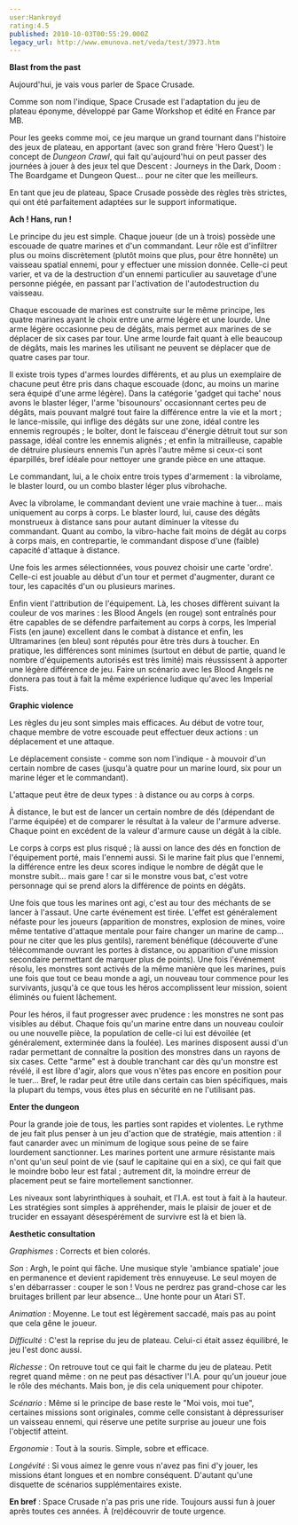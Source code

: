 ```yaml
---
user:Hankroyd
rating:4.5
published: 2010-10-03T00:55:29.000Z
legacy_url: http://www.emunova.net/veda/test/3973.htm
---
```

**Blast from the past**  

   

Aujourd'hui, je vais vous parler de Space Crusade.  

Comme son nom l'indique, Space Crusade est l'adaptation du jeu de plateau éponyme, développé par Game Workshop et édité en France par MB.  

Pour les geeks comme moi, ce jeu marque un grand tournant dans l'histoire des jeux de plateau, en apportant (avec son grand frère 'Hero Quest') le concept de _Dungeon Crawl_, qui fait qu'aujourd'hui on peut passer des journées à jouer à des jeux tel que Descent : Journeys in the Dark, Doom : The Boardgame et Dungeon Quest... pour ne citer que les meilleurs.  

   

En tant que jeu de plateau, Space Crusade possède des règles très strictes, qui ont été parfaitement adaptées sur le support informatique.  

   

   

**Ach ! Hans, run !**  

   

Le principe du jeu est simple. Chaque joueur (de un à trois) possède une escouade de quatre marines et d'un commandant. Leur rôle est d'infiltrer plus ou moins discrètement (plutôt moins que plus, pour être honnête) un vaisseau spatial ennemi, pour y effectuer une mission donnée. Celle-ci peut varier, et va de la destruction d'un ennemi particulier au sauvetage d'une personne piégée, en passant par l'activation de l'autodestruction du vaisseau.  

Chaque escouade de marines est construite sur le même principe, les quatre marines ayant le choix entre une arme légère et une lourde. Une arme légère occasionne peu de dégâts, mais permet aux marines de se déplacer de six cases par tour. Une arme lourde fait quant à elle beaucoup de dégâts, mais les marines les utilisant ne peuvent se déplacer que de quatre cases par tour.  

Il existe trois types d'armes lourdes différents, et au plus un exemplaire de chacune peut être pris dans chaque escouade (donc, au moins un marine sera équipé d'une arme légère). Dans la catégorie 'gadget qui tache' nous avons le blaster léger, l'arme 'bisounours' occasionnant certes peu de dégâts, mais pouvant malgré tout faire la différence entre la vie et la mort ; le lance-missile, qui inflige des dégâts sur une zone, idéal contre les ennemis regroupés ; le bolter, dont le faisceau d'énergie détruit tout sur son passage, idéal contre les ennemis alignés ; et enfin la mitrailleuse, capable de détruire plusieurs ennemis l'un après l'autre même si ceux-ci sont éparpillés, bref idéale pour nettoyer une grande pièce en une attaque.  

Le commandant, lui, a le choix entre trois types d'armement : la vibrolame, le blaster lourd, ou un combo blaster léger plus vibrohache.  

Avec la vibrolame, le commandant devient une vraie machine à tuer... mais uniquement au corps à corps. Le blaster lourd, lui, cause des dégâts monstrueux à distance sans pour autant diminuer la vitesse du commandant. Quant au combo, la vibro-hache fait moins de dégât au corps à corps mais, en contrepartie, le commandant dispose d'une (faible) capacité d'attaque à distance.  

Une fois les armes sélectionnées, vous pouvez choisir une carte 'ordre'. Celle-ci est jouable au début d'un tour et permet d'augmenter, durant ce tour, les capacités d'un ou plusieurs marines.  

Enfin vient l'attribution de l'équipement. Là, les choses diffèrent suivant la couleur de vos marines : les Blood Angels (en rouge) sont entraînés pour être capables de se défendre parfaitement au corps à corps, les Imperial Fists (en jaune) excellent dans le combat à distance et enfin, les Ultramarines (en bleu) sont réputés pour être très durs à toucher. En pratique, les différences sont minimes (surtout en début de partie, quand le nombre d'équipements autorisés est très limité) mais réussissent à apporter une légère différence de jeu. Faire un scénario avec les Blood Angels ne donnera pas tout à fait la même expérience ludique qu'avec les Imperial Fists.  

   

   

**Graphic violence**  

   

Les règles du jeu sont simples mais efficaces. Au début de votre tour, chaque membre de votre escouade peut effectuer deux actions : un déplacement et une attaque.  

Le déplacement consiste - comme son nom l'indique - à mouvoir d'un certain nombre de cases (jusqu'à quatre pour un marine lourd, six pour un marine léger et le commandant).  

L'attaque peut être de deux types : à distance ou au corps à corps.  

À distance, le but est de lancer un certain nombre de dés (dépendant de l'arme équipée) et de comparer le résultat à la valeur de l'armure adverse. Chaque point en excédent de la valeur d'armure cause un dégât à la cible.  

Le corps à corps est plus risqué ; là aussi on lance des dés en fonction de l'équipement porté, mais l'ennemi aussi. Si le marine fait plus que l'ennemi, la différence entre les deux scores indique le nombre de dégât que le monstre subit... mais gare ! car si le monstre vous bat, c'est votre personnage qui se prend alors la différence de points en dégâts.  

   

Une fois que tous les marines ont agi, c'est au tour des méchants de se lancer à l'assaut. Une carte événement est tirée. L'effet est généralement néfaste pour les joueurs (apparition de monstres, explosion de mines, voire même tentative d'attaque mentale pour faire changer un marine de camp... pour ne citer que les plus gentils), rarement bénéfique (découverte d'une télécommande ouvrant les portes à distance, ou apparition d'une mission secondaire permettant de marquer plus de points). Une fois l'événement résolu, les monstres sont activés de la même manière que les marines, puis une fois que tout ce beau monde a agi, un nouveau tour commence pour les survivants, jusqu'à ce que tous les héros accomplissent leur mission, soient éliminés ou fuient lâchement.  

   

Pour les héros, il faut progresser avec prudence : les monstres ne sont pas visibles au début. Chaque fois qu'un marine entre dans un nouveau couloir ou une nouvelle pièce, la population de celle-ci lui est dévoilée (et généralement, exterminée dans la foulée). Les marines disposent aussi d'un radar permettant de connaître la position des monstres dans un rayons de six cases. Cette "arme" est à double tranchant car dès qu'un monstre est révélé, il est libre d'agir, alors que vous n'êtes pas encore en position pour le tuer... Bref, le radar peut être utile dans certain cas bien spécifiques, mais la plupart du temps, vous êtes plus en sécurité en ne l'utilisant pas.  

   

   

**Enter the dungeon**  

   

Pour la grande joie de tous, les parties sont rapides et violentes. Le rythme de jeu fait plus penser à un jeu d'action que de stratégie, mais attention : il faut canarder avec un minimum de logique sous peine de se faire lourdement sanctionner. Les marines portent une armure résistante mais n'ont qu'un seul point de vie (sauf le capitaine qui en a six), ce qui fait que le moindre bobo leur est fatal ; autrement dit, la moindre erreur de placement peut se faire mortellement sanctionner.  

Les niveaux sont labyrinthiques à souhait, et l'I.A. est tout à fait à la hauteur. Les stratégies sont simples à appréhender, mais le plaisir de jouer et de trucider en essayant désespérément de survivre est là et bien là.  

   

   

**Aesthetic consultation**  

   

_Graphismes_ : Corrects et bien colorés.  

   

_Son_ : Argh, le point qui fâche. Une musique style 'ambiance spatiale' joue en permanence et devient rapidement très ennuyeuse. Le seul moyen de s'en débarrasser : couper le son ! Vous ne perdrez pas grand-chose car les bruitages brillent par leur absence... Une honte pour un Atari ST.  

   

_Animation_ : Moyenne. Le tout est légèrement saccadé, mais pas au point que cela gêne le joueur.  

   

_Difficulté_ : C'est la reprise du jeu de plateau. Celui-ci était assez équilibré, le jeu l'est donc aussi.  

   

_Richesse_ : On retrouve tout ce qui fait le charme du jeu de plateau. Petit regret quand même : on ne peut pas désactiver l'I.A. pour qu'un joueur joue le rôle des méchants. Mais bon, je dis cela uniquement pour chipoter.  

   

_Scénario_ : Même si le principe de base reste le "Moi vois, moi tue", certaines missions sont originales, comme celle consistant à dépressuriser un vaisseau ennemi, qui réserve une petite surprise au joueur une fois l'objectif atteint.  

   

_Ergonomie_ : Tout à la souris. Simple, sobre et efficace.  

   

_Longévité_ : Si vous aimez le genre vous n'avez pas fini d'y jouer, les missions étant longues et en nombre conséquent. D'autant qu'une disquette de scénarios supplémentaires existe.  

   

**En bref** : Space Crusade n'a pas pris une ride. Toujours aussi fun à jouer après toutes ces années. À (re)découvrir de toute urgence.